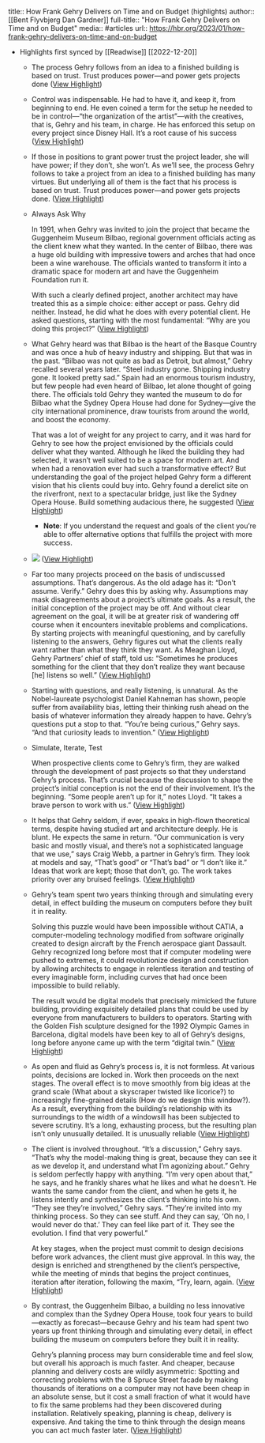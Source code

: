 title:: How Frank Gehry Delivers on Time and on Budget (highlights)
author:: [[Bent Flyvbjerg Dan Gardner]]
full-title:: "How Frank Gehry Delivers on Time and on Budget"
media:: #articles
url:: https://hbr.org/2023/01/how-frank-gehry-delivers-on-time-and-on-budget

- Highlights first synced by [[Readwise]] [[2022-12-20]]
	- The process Gehry follows from an idea to a finished building is based on trust. Trust produces power—and power gets projects done ([View Highlight](https://read.readwise.io/read/01gmp1t1zwxj7qvh84h8j78trw))
	- Control was indispensable. He had to have it, and keep it, from beginning to end. He even coined a term for the setup he needed to be in control—“the organization of the artist”—with the creatives, that is, Gehry and his team, in charge. He has enforced this setup on every project since Disney Hall. It’s a root cause of his success ([View Highlight](https://read.readwise.io/read/01gmp1whr8an5ejyb44n13k681))
	- If those in positions to grant power trust the project leader, she will have power; if they don’t, she won’t. As we’ll see, the process Gehry follows to take a project from an idea to a finished building has many virtues. But underlying all of them is the fact that his process is based on trust. Trust produces power—and power gets projects done. ([View Highlight](https://read.readwise.io/read/01gmp1xa4nsa5gkkvm63mvbytc))
	- Always Ask Why
	  
	  In 1991, when Gehry was invited to join the project that became the Guggenheim Museum Bilbao, regional government officials acting as the client knew what they wanted. In the center of Bilbao, there was a huge old building with impressive towers and arches that had once been a wine warehouse. The officials wanted to transform it into a dramatic space for modern art and have the Guggenheim Foundation run it.
	  
	  With such a clearly defined project, another architect may have treated this as a simple choice: either accept or pass. Gehry did neither. Instead, he did what he does with every potential client. He asked questions, starting with the most fundamental: “Why are you doing this project?” ([View Highlight](https://read.readwise.io/read/01gmp228rn2pvttnpvnz7jerg6))
	- What Gehry heard was that Bilbao is the heart of the Basque Country and was once a hub of heavy industry and shipping. But that was in the past. “Bilbao was not quite as bad as Detroit, but almost,” Gehry recalled several years later. “Steel industry gone. Shipping industry gone. It looked pretty sad.” Spain had an enormous tourism industry, but few people had even heard of Bilbao, let alone thought of going there. The officials told Gehry they wanted the museum to do for Bilbao what the Sydney Opera House had done for Sydney—give the city international prominence, draw tourists from around the world, and boost the economy.
	  
	  That was a lot of weight for any project to carry, and it was hard for Gehry to see how the project envisioned by the officials could deliver what they wanted. Although he liked the building they had selected, it wasn’t well suited to be a space for modern art. And when had a renovation ever had such a transformative effect? But understanding the goal of the project helped Gehry form a different vision that his clients could buy into. Gehry found a derelict site on the riverfront, next to a spectacular bridge, just like the Sydney Opera House. Build something audacious there, he suggested ([View Highlight](https://read.readwise.io/read/01gmp244mv754vz9psdaqgwdq8))
		- **Note**: If you understand the request and goals of the client you’re able to offer alternative options that fulfills the project with more success.
	- ![](https://hbr.org/resources/images/article_assets/2022/12/R2301K_KNAUP_A.jpg) ([View Highlight](https://read.readwise.io/read/01gmp27hmkgdvnr2rr0dg84ppx))
	- Far too many projects proceed on the basis of undiscussed assumptions. That’s dangerous. As the old adage has it: “Don’t assume. Verify.” Gehry does this by asking why. Assumptions may mask disagreements about a project’s ultimate goals. As a result, the initial conception of the project may be off. And without clear agreement on the goal, it will be at greater risk of wandering off course when it encounters inevitable problems and complications. By starting projects with meaningful questioning, and by carefully listening to the answers, Gehry figures out what the clients really want rather than what they think they want. As Meaghan Lloyd, Gehry Partners’ chief of staff, told us: “Sometimes he produces something for the client that they don’t realize they want because [he] listens so well.” ([View Highlight](https://read.readwise.io/read/01gmp28rtdscfxnph8e0abzh3p))
	- Starting with questions, and really listening, is unnatural. As the Nobel-laureate psychologist Daniel Kahneman has shown, people suffer from availability bias, letting their thinking rush ahead on the basis of whatever information they already happen to have. Gehry’s questions put a stop to that. “You’re being curious,” Gehry says. “And that curiosity leads to invention.” ([View Highlight](https://read.readwise.io/read/01gmp3b3e9awth77nz79ztsqvs))
	- Simulate, Iterate, Test
	  
	  When prospective clients come to Gehry’s firm, they are walked through the development of past projects so that they understand Gehry’s process. That’s crucial because the discussion to shape the project’s initial conception is not the end of their involvement. It’s the beginning. “Some people aren’t up for it,” notes Lloyd. “It takes a brave person to work with us.” ([View Highlight](https://read.readwise.io/read/01gmp5hyt2m57s9670yasmkea7))
	- It helps that Gehry seldom, if ever, speaks in high-flown theoretical terms, despite having studied art and architecture deeply. He is blunt. He expects the same in return. “Our communication is very basic and mostly visual, and there’s not a sophisticated language that we use,” says Craig Webb, a partner in Gehry’s firm. They look at models and say, “That’s good” or “That’s bad” or “I don’t like it.” Ideas that work are kept; those that don’t, go. The work takes priority over any bruised feelings. ([View Highlight](https://read.readwise.io/read/01gmp5ky602krb4wtzsvdvn90c))
	- Gehry’s team spent two years thinking through and simulating every detail, in effect building the museum on computers before they built it in reality.
	  
	  Solving this puzzle would have been impossible without CATIA, a computer-modeling technology modified from software originally created to design aircraft by the French aerospace giant Dassault. Gehry recognized long before most that if computer modeling were pushed to extremes, it could revolutionize design and construction by allowing architects to engage in relentless iteration and testing of every imaginable form, including curves that had once been impossible to build reliably.
	  
	  The result would be digital models that precisely mimicked the future building, providing exquisitely detailed plans that could be used by everyone from manufacturers to builders to operators. Starting with the Golden Fish sculpture designed for the 1992 Olympic Games in Barcelona, digital models have been key to all of Gehry’s designs, long before anyone came up with the term “digital twin.” ([View Highlight](https://read.readwise.io/read/01gmp5vny8evxf26gxvraqw79k))
	- As open and fluid as Gehry’s process is, it is not formless. At various points, decisions are locked in. Work then proceeds on the next stages. The overall effect is to move smoothly from big ideas at the grand scale (What about a skyscraper twisted like licorice?) to increasingly fine-grained details (How do we design this window?). As a result, everything from the building’s relationship with its surroundings to the width of a windowsill has been subjected to severe scrutiny. It’s a long, exhausting process, but the resulting plan isn’t only unusually detailed. It is unusually reliable ([View Highlight](https://read.readwise.io/read/01gmp5wfsk8x3er4waayjvdwm5))
	- The client is involved throughout. “It’s a discussion,” Gehry says. “That’s why the model-making thing is great, because they can see it as we develop it, and understand what I’m agonizing about.” Gehry is seldom perfectly happy with anything. “I’m very open about that,” he says, and he frankly shares what he likes and what he doesn’t. He wants the same candor from the client, and when he gets it, he listens intently and synthesizes the client’s thinking into his own. “They see they’re involved,” Gehry says. “They’re invited into my thinking process. So they can see stuff. And they can say, ‘Oh no, I would never do that.’ They can feel like part of it. They see the evolution. I find that very powerful.”
	  
	  At key stages, when the project must commit to design decisions before work advances, the client must give approval. In this way, the design is enriched and strengthened by the client’s perspective, while the meeting of minds that begins the project continues, iteration after iteration, following the maxim, “Try, learn, again. ([View Highlight](https://read.readwise.io/read/01gmp6ath6m1zqww1r6mb304x6))
	- By contrast, the Guggenheim Bilbao, a building no less innovative and complex than the Sydney Opera House, took four years to build—exactly as forecast—because Gehry and his team had spent two years up front thinking through and simulating every detail, in effect building the museum on computers before they built it in reality.
	  
	  Gehry’s planning process may burn considerable time and feel slow, but overall his approach is much faster. And cheaper, because planning and delivery costs are wildly asymmetric: Spotting and correcting problems with the 8 Spruce Street facade by making thousands of iterations on a computer may not have been cheap in an absolute sense, but it cost a small fraction of what it would have to fix the same problems had they been discovered during installation. Relatively speaking, planning is cheap, delivery is expensive. And taking the time to think through the design means you can act much faster later. ([View Highlight](https://read.readwise.io/read/01gmp6e8j21pn02yawg974tkay))